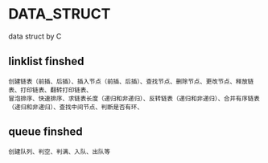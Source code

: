 # DATA_STRUCT
data struct by C

## linklist finshed
```
创建链表（前插、后插）、插入节点（前插、后插）、查找节点、删除节点、更改节点、释放链表、打印链表、翻转打印链表、
冒泡排序、快速排序、求链表长度（递归和非递归）、反转链表（递归和非递归）、合并有序链表（递归和非递归）、查找中间节点、判断是否有环、
```
## queue finshed
```
创建队列、判空、判满、入队、出队等
```
